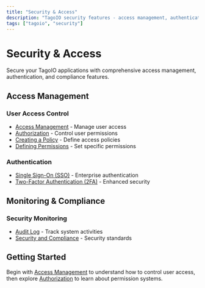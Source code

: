 ```yaml
---
title: "Security & Access"
description: "TagoIO security features - access management, authentication, and compliance"
tags: ["tagoio", "security"]
---
```


# Security & Access

Secure your TagoIO applications with comprehensive access management, authentication, and compliance features.

## Access Management

### User Access Control
- [Access Management](./access-management.md) - Manage user access
- [Authorization](./authorization.md) - Control user permissions
- [Creating a Policy](./creating-a-policy.md) - Define access policies
- [Defining Permissions](./defining-permissions.md) - Set specific permissions

### Authentication
- [Single Sign-On (SSO)](./single-sign-on-sso.md) - Enterprise authentication
- [Two-Factor Authentication (2FA)](./two-factor-authentication-2fa.md) - Enhanced security

## Monitoring & Compliance

### Security Monitoring
- [Audit Log](./audit-log.md) - Track system activities
- [Security and Compliance](./security-and-compliance.md) - Security standards

## Getting Started

Begin with [Access Management](./access-management.md) to understand how to control user access, then explore [Authorization](./authorization.md) to learn about permission systems.